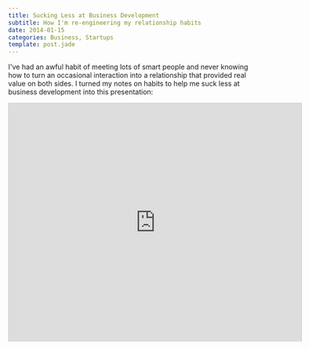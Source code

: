 ```yaml
---
title: Sucking Less at Business Development
subtitle: How I'm re-engineering my relationship habits
date: 2014-01-15
categories: Business, Startups
template: post.jade
---
```


I've had an awful habit of meeting lots of smart people and never knowing how to turn an occasional interaction into a relationship that provided real value on both sides. I turned my notes on habits to help me suck less at business development into this presentation:

<iframe src="http://www.slideshare.net/slideshow/embed_code/30062319" width="597" height="486" frameborder="0" marginwidth="0" marginheight="0" scrolling="no" style="border:1px solid #CCC;border-width:1px 1px 0;margin-bottom:5px" allowfullscreen> </iframe>